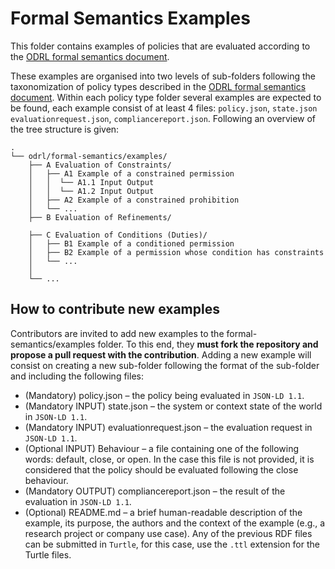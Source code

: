 # Formal Semantics Examples

This folder contains examples of policies that are evaluated according to the [ODRL formal semantics document](https://w3c.github.io/odrl/formal-semantics/).

These examples are organised into two levels of sub-folders following the taxonomization of policy types described in the [ODRL formal semantics document](https://w3c.github.io/odrl/formal-semantics/). Within each policy type folder several examples are expected to be found, each example consist of at least 4 files: `policy.json`, `state.json` `evaluationrequest.json`, `compliancereport.json`. Following an overview of the tree structure is given: 

```console
.
└── odrl/formal-semantics/examples/
    ├── A Evaluation of Constraints/
    │   ├── A1 Example of a constrained permission
    │   │  └── A1.1 Input Output
    │   │  └── A1.2 Input Output   
    │   ├── A2 Example of a constrained prohibition
    │   └── ...
    ├── B Evaluation of Refinements/

    ├── C Evaluation of Conditions (Duties)/
    │   ├── B1 Example of a conditioned permission
    │   ├── B2 Example of a permission whose condition has constraints
    │   └── ...
    │
    └── ...
```

## How to contribute new examples

Contributors are invited to add new examples to the formal-semantics/examples folder. To this end, they **must fork the repository and propose a pull request with the contribution**. Adding a new example will consist on creating a new sub-folder following the format of the sub-folder and including the following files:

* (Mandatory) policy.json – the policy being evaluated in `JSON-LD 1.1`.
* (Mandatory INPUT) state.json – the system or context state of the world in `JSON-LD 1.1`.
* (Mandatory INPUT) evaluationrequest.json – the evaluation request in `JSON-LD 1.1`.
* (Optional INPUT) Behaviour – a file containing one of the following words: default, close, or open. In the case this file is not provided, it is considered that the policy should be evaluated following the close behaviour.
* (Mandatory OUTPUT) compliancereport.json – the result of the evaluation in `JSON-LD 1.1`.
* (Optional) README.md – a brief human-readable description of the example, its purpose, the authors and the context of the example (e.g., a research project or company use case).
Any of the previous RDF files can be submitted in `Turtle`, for this case, use the `.ttl` extension for the Turtle files.
